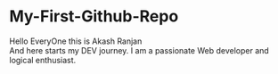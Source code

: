 # My-First-Github-Repo
Hello EveryOne this is Akash Ranjan<br>
And here starts my DEV journey. I am a passionate Web developer and logical enthusiast. 
